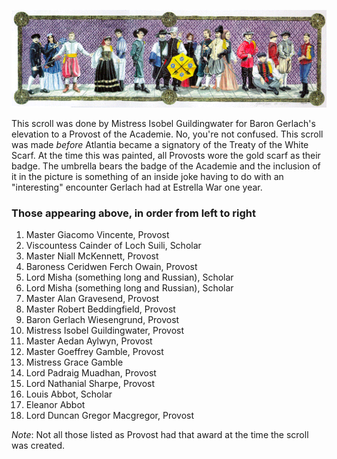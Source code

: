 ---
---

![scroll](/images/scroll.gif)

This scroll was done by Mistress Isobel Guildingwater for Baron Gerlach's elevation to a Provost of the Academie.  No, you're not confused.  This scroll was made *before* Atlantia became a signatory of the Treaty of the White Scarf.  At the time this was painted, all Provosts wore the gold scarf as their badge.  The umbrella bears the badge of the Academie and the inclusion of it in the picture is something of an inside joke having to do with an "interesting" encounter Gerlach had at Estrella War one year.

### Those appearing above, in order from left to right

1. Master Giacomo Vincente, Provost
1. Viscountess Cainder of Loch Suili, Scholar
1. Master Niall McKennett, Provost
1. Baroness Ceridwen Ferch Owain, Provost
1. Lord Misha (something long and Russian), Scholar
1. Lord Misha (something long and Russian), Scholar
1. Master Alan Gravesend, Provost
1. Master Robert Beddingfield, Provost
1. Baron Gerlach Wiesengrund, Provost
1. Mistress Isobel Guildingwater, Provost
1. Master Aedan Aylwyn, Provost
1. Master Goeffrey Gamble, Provost
1. Mistress Grace Gamble
1. Lord Padraig Muadhan, Provost
1. Lord Nathanial Sharpe, Provost
1. Louis Abbot, Scholar
1. Eleanor Abbot
1. Lord Duncan Gregor Macgregor, Provost

*Note*: Not all those listed as Provost had that award at the time the scroll was created.
